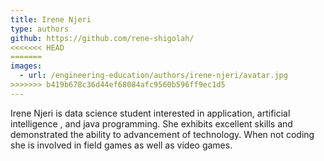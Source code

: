 ```yaml
---
title: Irene Njeri
type: authors
github: https://github.com/rene-shigolah/
<<<<<<< HEAD
=======
images:
  - url: /engineering-education/authors/irene-njeri/avatar.jpg 
>>>>>>> b419b678c36d44ef68084afc9560b596ff9ec1d5
---
```

Irene Njeri is data science student interested in application, artificial intelligence , and java programming. She exhibits excellent skills and demonstrated the ability to advancement of technology. When not coding she is involved in field games as well as video games. 